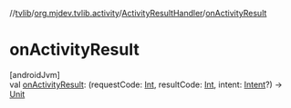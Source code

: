 //[tvlib](../../../index.md)/[org.mjdev.tvlib.activity](../index.md)/[ActivityResultHandler](index.md)/[onActivityResult](on-activity-result.md)

# onActivityResult

[androidJvm]\
val [onActivityResult](on-activity-result.md): (requestCode: [Int](https://kotlinlang.org/api/latest/jvm/stdlib/kotlin/-int/index.html), resultCode: [Int](https://kotlinlang.org/api/latest/jvm/stdlib/kotlin/-int/index.html), intent: [Intent](https://developer.android.com/reference/kotlin/android/content/Intent.html)?) -&gt; [Unit](https://kotlinlang.org/api/latest/jvm/stdlib/kotlin/-unit/index.html)
